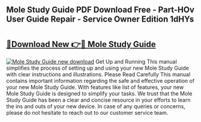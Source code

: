 ## Mole Study Guide PDF Download Free - Part-HOv User Guide Repair - Service Owner Edition 1dHYs

# <h2><a href="http://bc65171.oget.top/?id=Mole+Study+Guide">🔗Download New 👉🔴 Mole Study Guide</a></h2>

[![Mole Study Guide new download](https://i.imgur.com/5g1atiW.png)](http://bc65171.oget.top/?id=Mole+Study+Guide)
Get Up and Running This manual simplifies the process of setting up and using your new Mole Study Guide with clear instructions and illustrations. Please Read Carefully This manual contains important information regarding the safe and effective operation of your new Mole Study Guide. With features like list of features, your new Mole Study Guide is designed to simplify your tasks. We trust that the Mole Study Guide has been a clear and concise resource in your efforts to learn the ins and outs of your new device. In case of any queries or concerns, please do not hesitate to reach out to our customer service team.
